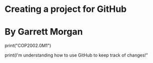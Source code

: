 # Creating a project for GitHub
# By Garrett Morgan

print("COP2002.0M1")

print(I'm understanding how to use GitHub to keep track of changes!"
